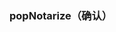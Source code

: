 ### popNotarize（确认）

<div class="demo-model">
    <iframe :src="$themeConfig.url+'/views/demo/pages/popNotarize'" style="border:none;width:280px;height:100%"></iframe>
</div>

#### 例子代码

```html
<template>
    <div class="pop-notarize">
        <p-mui-pop-notarize :data="data" @handleClick="handleClick">
            <view slot="content">
                <ul>
                    <li>
                        <p class="p1">单位名称：</p>
                        <p class="p2">江阴品盛塑胶厂</p>
                    </li>
                    <li>
                        <p class="p1">注册地址：</p>
                        <p class="p2">江阴市顾山镇顾北村（工业集中区）</p>
                    </li>
                    <li>
                        <p class="p1">邮政编码：</p>
                        <p class="p2">214414</p>
                    </li>
                    <li>
                        <p class="p1">行业类别：</p>
                        <p class="p2">铝压延加工</p>
                    </li>
                    <li>
                        <p class="p1">法定代表人：</p>
                        <p class="p2">张顺发</p>
                    </li>
                    <li>
                        <p class="p1">法人联系电话：</p>
                        <p class="p2">13382845678</p>
                    </li>
                    <li>
                        <p class="p1">技术负责人：</p>
                        <p class="p2">吴锡兴</p>
                    </li>
                    <li>
                        <p class="p1">负责人联系电话：</p>
                        <p class="p2">13382845678</p>
                    </li>
                </ul>
            </view>
        </p-mui-pop-notarize>
    </div>
</template>

<script>
export default {
    name: 'popNotarize',
    data() {
        return {
            data: {
                isShow: true
            }
        };
    },
    created() {},
    methods: {
        handleClick(val) {
            this.data.isShow = val;
        }
    }
};
</script>

<style lang="less" scoped>
.pop-notarize {
    ul {
        li {
            display: flex;
            padding-left: 33.2125rpx;
            padding-right: 24.1545rpx;
            justify-content: space-between;
            .p1 {
                font-size: 26.57rpx;
                color: #666;
                line-height: 72.4638rpx;
            }
            .p2 {
                font-size: 26.57rpx;
                color: #333;
                line-height: 72.4638rpx;
            }
        }
    }
}
</style>
```


### props 参数
| 参数名 | 简介 | 类型   |
| ------ | ---- | ------ |
| data   | 数据 | Object |

#### data

| 参数名 | 简介         | 类型    | 备注                              |
| ------ | ------------ | ------- | --------------------------------- |
| tips   | 提示信息     | String  | 默认为 '初次登陆请先确认以下信息' |
| isShow | 弹框是否显示 | Boolean | 默认false                         |
